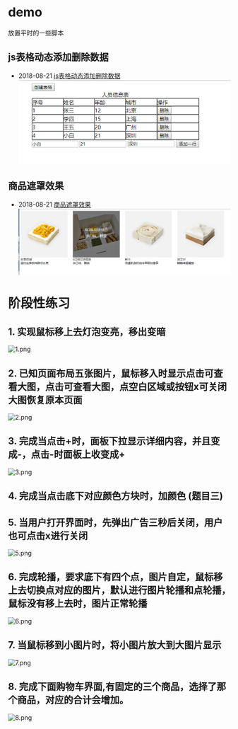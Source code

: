 # demo
放置平时的一些脚本
## js表格动态添加删除数据
* 2018-08-21 [js表格动态添加删除数据](https://github.com/hannoch/demo/tree/master/JavaScript/create_table)
![](https://github.com/hannoch/demo/blob/master/JavaScript/create_table/table.png)

## 商品遮罩效果
* 2018-08-21 [商品遮罩效果](https://github.com/hannoch/demo/tree/master/JavaScript/mask)
![商品遮罩效果](https://github.com/hannoch/demo/blob/master/JavaScript/mask/images/mask.png)

# 阶段性练习

## 1.	实现鼠标移上去灯泡变亮，移出变暗
  ![1.png](https://upload-images.jianshu.io/upload_images/5451635-911fa830c9e26780.png)
## 2.	已知页面布局五张图片，鼠标移入时显示点击可查看大图，点击可查看大图，点空白区域或按钮x可关闭大图恢复原本页面

![2.png](https://upload-images.jianshu.io/upload_images/5451635-765243ac56c2b56a.png)

## 3.	完成当点击+时，面板下拉显示详细内容，并且变成-，点击-时面板上收变成+
![3.png](https://upload-images.jianshu.io/upload_images/5451635-9664ac2d550d2200.png)
## 4.	完成当点击底下对应颜色方块时，加颜色 (题目三)
 
## 5.	当用户打开界面时，先弹出广告三秒后关闭，用户也可点击x进行关闭
 ![5.png](https://upload-images.jianshu.io/upload_images/5451635-316969dd5e5402bf.png)

## 6.	完成轮播，要求底下有四个点，图片自定，鼠标移上去切换点对应的图片，默认进行图片轮播和点轮播，鼠标没有移上去时，图片正常轮播
 ![6.png](https://upload-images.jianshu.io/upload_images/5451635-86a3240f8e432000.png)
## 7.	当鼠标移到小图片时，将小图片放大到大图片显示
![7.png](https://upload-images.jianshu.io/upload_images/5451635-c40be9d7c22a9275.png)
## 8.	完成下面购物车界面,有固定的三个商品，选择了那个商品，对应的合计会增加。

![8.png](https://upload-images.jianshu.io/upload_images/5451635-f12e00ab8db486f7.png)

